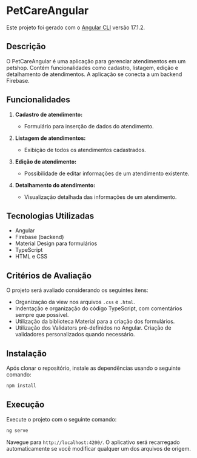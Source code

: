 # PetCareAngular

Este projeto foi gerado com o [Angular CLI](https://github.com/angular/angular-cli) versão 17.1.2.

## Descrição
O PetCareAngular é uma aplicação para gerenciar atendimentos em um petshop. Contém funcionalidades como cadastro, listagem, edição e detalhamento de atendimentos. A aplicação se conecta a um backend Firebase.

## Funcionalidades
1. **Cadastro de atendimento:**
   - Formulário para inserção de dados do atendimento.

2. **Listagem de atendimentos:**
   - Exibição de todos os atendimentos cadastrados.

3. **Edição de atendimento:**
   - Possibilidade de editar informações de um atendimento existente.

4. **Detalhamento do atendimento:**
   - Visualização detalhada das informações de um atendimento.

## Tecnologias Utilizadas
- Angular
- Firebase (backend)
- Material Design para formulários
- TypeScript
- HTML e CSS

## Critérios de Avaliação
O projeto será avaliado considerando os seguintes itens:
- Organização da view nos arquivos `.css` e `.html`.
- Indentação e organização do código TypeScript, com comentários sempre que possível.
- Utilização da biblioteca Material para a criação dos formulários.
- Utilização dos Validators pré-definidos no Angular. Criação de validadores personalizados quando necessário.

## Instalação
Após clonar o repositório, instale as dependências usando o seguinte comando:
```bash
npm install
```

## Execução
Execute o projeto com o seguinte comando:
```bash
ng serve
```

Navegue para `http://localhost:4200/`. O aplicativo será recarregado automaticamente se você modificar qualquer um dos arquivos de origem.
